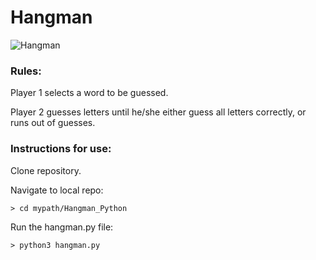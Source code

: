 # Hangman

![Hangman](http://i.imgur.com/tUqayBE.png)

### Rules:

Player 1 selects a word to be guessed.

Player 2 guesses letters until he/she either guess all letters correctly, or runs out of guesses.

### Instructions for use:

Clone repository.

Navigate to local repo:

```
> cd mypath/Hangman_Python
```

Run the hangman.py file:
```
> python3 hangman.py
```
